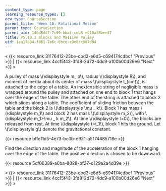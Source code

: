 ```yaml
---
content_type: page
learning_resource_types: []
ocw_type: CourseSection
parent_title: 'Week 10: Rotational Motion'
parent_type: CourseSection
parent_uid: 146d8dd7-7c99-bbaf-ceb8-ed10af8bee47
title: PS.10.1 Blocks and Massive Pulley
uid: 1ea17804-f861-7e6c-0bce-e9e83c087d94
---
```


« {{< resource_link 31176412-23be-cbd3-e6d5-c694174cdbcf "Previous" >}} | {{< resource_link 4cc15f43-3fd8-2d72-4dc9-a100b00d26e6 "Next" >}} »

A pulley of mass \\(\\displaystyle m\_ p\\), radius \\(\\displaystyle R\\), and moment of inertia about its center of mass \\(\\displaystyle I\_{cm}\\), is attached to the edge of a table. An inextensible string of negligible mass is wrapped around the pulley and attached on one end to block 1 that hangs over the edge of the table. The other end of the string is attached to block 2 which slides along a table. The coefficient of sliding friction between the table and the block 2 is \\(\\displaystyle \\mu \_ k\\). Block 1 has mass \\(\\displaystyle m\_1\\) and block 2 has mass \\(\\displaystyle m\_2\\), with \\(\\displaystyle m\_1>\\mu \_ k m\_2\\). At time \\(\\displaystyle t=0\\), the blocks are released from rest. At time \\(\\displaystyle t=t\_1\\), block 1 hits the ground. Let \\(\\displaystyle g\\) denote the gravitational constant.

{{< resource bffef1d5-4e73-bc0b-e921-a5174485718e >}}

Find the direction and magnitude of the acceleration of the block 1 hanging over the edge of the table. The positive direction is chosen to be downward.

{{< resource 5cf00389-a0ba-8028-bf27-d129a2a4d39e >}}

« {{< resource_link 31176412-23be-cbd3-e6d5-c694174cdbcf "Previous" >}} | {{< resource_link 4cc15f43-3fd8-2d72-4dc9-a100b00d26e6 "Next" >}} »